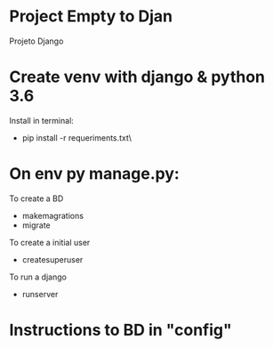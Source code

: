 # Project Empty to Djan
Projeto Django


# Create venv with django & python 3.6

Install in terminal:
- pip install -r requeriments.txt\

# On env py manage.py:

To create a BD
- makemagrations
- migrate

To create a initial user
- createsuperuser 

To run a django
- runserver

# Instructions to BD in "config"
